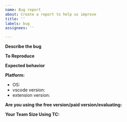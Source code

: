 ```yaml
---
name: Bug report
about: Create a report to help us improve
title: ''
labels: bug
assignees: ''

---
```


**Describe the bug**
<!--- A clear and concise description of what the bug is. --->

**To Reproduce**
<!--- Steps to reproduce the behavior: --->

**Expected behavior**
<!--- A clear and concise description of what you expected to happen. --->

**Platform:** 
 - OS: 
 - vscode version:
 - extension version:

<!--- IGNORE below if you already answered before  --->

**Are you using the free version/paid version/evaluating:**

**Your Team Size Using TC:**
<!--- How many team members using Thunder Client, will help to improve the product --->
